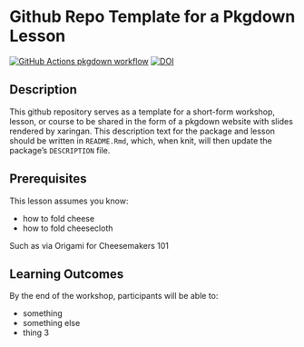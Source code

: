 
<!-- README.md is generated from README.Rmd. Please edit that file -->

# Github Repo Template for a Pkgdown Lesson

<!-- badges: start -->

[![GitHub Actions pkgdown
workflow](https://github.com/uf-repro/lesson-template/workflows/pkgdown/badge.svg)](https://github.com/uf-repro/lesson-template/actions?query=workflow%3Apkgdown)
[![DOI](https://zenodo.org/badge/301144592.svg)](https://zenodo.org/badge/latestdoi/301144592)

<!-- badges: end -->

## Description

This github repository serves as a template for a short-form workshop,
lesson, or course to be shared in the form of a pkgdown website with
slides rendered by xaringan. This description text for the package and
lesson should be written in `README.Rmd`, which, when knit, will then
update the package’s `DESCRIPTION` file.

## Prerequisites

This lesson assumes you know:

  - how to fold cheese
  - how to fold cheesecloth

Such as via Origami for Cheesemakers 101

## Learning Outcomes

By the end of the workshop, participants will be able to:

  - something
  - something else
  - thing 3
